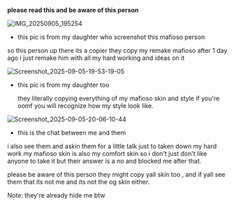 **please read this and be aware of this person**

![IMG_20250905_195254](https://github.com/user-attachments/assets/6bec2d0d-da80-4a20-9fb4-d08ac6e523b3)
- this pic is from my daughter who screenshot this mafioso person

so this person up there its a copier they copy my remake mafioso after 1 day ago i just remake him with all my hard working and ideas on it 

![Screenshot_2025-09-05-19-53-19-05](https://github.com/user-attachments/assets/726391f6-7495-4f2b-b86c-6d825b09f9ec)
- this pic is from my daughter too

  they literally copying everything of my mafioso skin and style if you're oomf you will recognize how my style look like.

![Screenshot_2025-09-05-20-06-10-44](https://github.com/user-attachments/assets/d61fd12a-c84c-4a7c-9512-9c062d4b36dc)
- this is the chat between me and them
  
i also see them and askin them for a little talk just to taken down my hard work my mafioso skin is also my comfort skin so i don't just don't like anyone to take it but their answer is a no and blocked me after that.

please be aware of this person they might copy yall skin too , and if yall see them that its not me and its not the og skin either.

Note: they're already hide me btw
